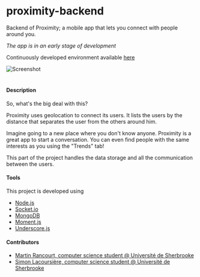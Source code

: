# proximity-backend
Backend of Proximity; a mobile app that lets you connect with people around you.

*The app is in an early stage of development*

Continuously developed environment available [here](http://proximityfrontend-waverbin.rhcloud.com)

![Screenshot]()

#
#
#### Description
So, what's the big deal with this?

Proximity uses geolocation to connect its users. It lists the users by the distance that separates the user from the others around him.

Imagine going to a new place where you don't know anyone. Proximity is a great app to start a conversation.
You can even find people with the same interests as you using the "Trends" tab!

This part of the project handles the data storage and all the communication between the users.

#### Tools
This project is developed using
* [Node.js](http://nodejs.org)
* [Socket.io](http://socket.io)
* [MongoDB](http://www.mongodb.org)
* [Moment.js](http://momentjs.com)
* [Underscore.js](http://underscorejs.org/)

#### Contributors
* [Martin Rancourt, computer science student @ Université de Sherbrooke](https://github.com/vonziper)
* [Simon Lacoursière, computer science student @ Université de Sherbrooke](https://github.com/lacoursieresimon)